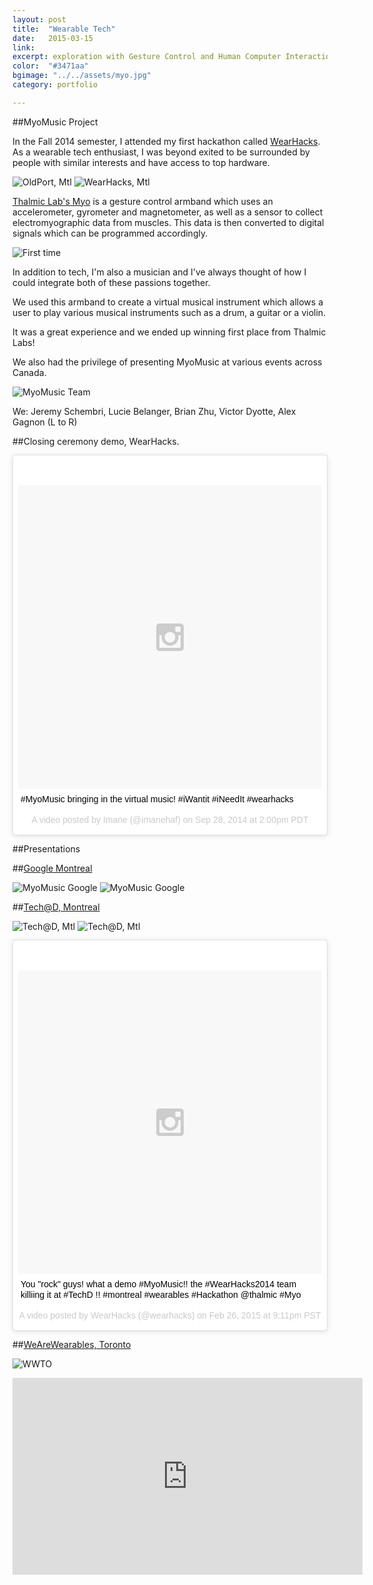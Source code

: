 ```yaml
---
layout: post
title:  "Wearable Tech"
date:   2015-03-15
link:   
excerpt: exploration with Gesture Control and Human Computer Interaction 
color:  "#3471aa"
bgimage: "../../assets/myo.jpg"
category: portfolio

---
```

<!--
http://www.designboom.com/wp-content/uploads/2013/02/myo01.jpg
-->

##MyoMusic Project 


In the Fall 2014 semester, I attended my first hackathon called [WearHacks](http://wearhacks.com/ "Title"). As a wearable tech enthusiast, I was beyond exited to be surrounded by people with similar interests and have access to top hardware. 

![OldPort, Mtl](/assets/oldport.jpg)
![WearHacks, Mtl](/assets/wearhacks.jpg)

[Thalmic Lab's Myo](https://www.thalmic.com/ "Title") is a gesture control armband which uses an accelerometer, gyrometer and magnetometer, as well as a sensor to collect electromyographic data from muscles. This data is then converted to digital signals which can be programmed accordingly. 

![First time](/assets/myo-first-time.jpg)

In addition to tech, I'm also a musician and I've always thought of how I could integrate both of these passions together. 

We used this armband to create a virtual musical instrument which allows a user to play various musical instruments such as a drum, a guitar or a violin. 

It was a great experience and we ended up winning first place from Thalmic Labs! 

We also had the privilege of presenting MyoMusic at various events across Canada.

![MyoMusic Team](/assets/myo-music-team.jpg)

We: Jeremy Schembri, Lucie Belanger, Brian Zhu, Victor Dyotte, Alex Gagnon (L to R)

##Closing ceremony demo, WearHacks.

<blockquote class="instagram-media" data-instgrm-captioned data-instgrm-version="4" style=" background:#FFF; border:0; border-radius:3px; box-shadow:0 0 1px 0 rgba(0,0,0,0.5),0 1px 10px 0 rgba(0,0,0,0.15); margin: 1px; max-width:658px; padding:0; width:99.375%; width:-webkit-calc(100% - 2px); width:calc(100% - 2px);"><div style="padding:8px;"> <div style=" background:#F8F8F8; line-height:0; margin-top:40px; padding:50% 0; text-align:center; width:100%;"> <div style=" background:url(data:image/png;base64,iVBORw0KGgoAAAANSUhEUgAAACwAAAAsCAMAAAApWqozAAAAGFBMVEUiIiI9PT0eHh4gIB4hIBkcHBwcHBwcHBydr+JQAAAACHRSTlMABA4YHyQsM5jtaMwAAADfSURBVDjL7ZVBEgMhCAQBAf//42xcNbpAqakcM0ftUmFAAIBE81IqBJdS3lS6zs3bIpB9WED3YYXFPmHRfT8sgyrCP1x8uEUxLMzNWElFOYCV6mHWWwMzdPEKHlhLw7NWJqkHc4uIZphavDzA2JPzUDsBZziNae2S6owH8xPmX8G7zzgKEOPUoYHvGz1TBCxMkd3kwNVbU0gKHkx+iZILf77IofhrY1nYFnB/lQPb79drWOyJVa/DAvg9B/rLB4cC+Nqgdz/TvBbBnr6GBReqn/nRmDgaQEej7WhonozjF+Y2I/fZou/qAAAAAElFTkSuQmCC); display:block; height:44px; margin:0 auto -44px; position:relative; top:-22px; width:44px;"></div></div> <p style=" margin:8px 0 0 0; padding:0 4px;"> <a href="https://instagram.com/p/tgOT_ynab4/" style=" color:#000; font-family:Arial,sans-serif; font-size:14px; font-style:normal; font-weight:normal; line-height:17px; text-decoration:none; word-wrap:break-word;" target="_top">#MyoMusic bringing in the virtual music! #iWantit #iNeedIt #wearhacks</a></p> <p style=" color:#c9c8cd; font-family:Arial,sans-serif; font-size:14px; line-height:17px; margin-bottom:0; margin-top:8px; overflow:hidden; padding:8px 0 7px; text-align:center; text-overflow:ellipsis; white-space:nowrap;">A video posted by Imane (@imanehaf) on <time style=" font-family:Arial,sans-serif; font-size:14px; line-height:17px;" datetime="2014-09-28T21:00:31+00:00">Sep 28, 2014 at 2:00pm PDT</time></p></div></blockquote>
<script async defer src="//platform.instagram.com/en_US/embeds.js"></script>


##Presentations


##[Google Montreal](http://google.com/ "Title")

![MyoMusic Google](/assets/googlepres.jpeg)
![MyoMusic Google](/assets/gmtl.jpg)


##[Tech@D, Montreal](http://tech-d.org/ "Title")

![Tech@D, Mtl](/assets/techd.jpg)
![Tech@D, Mtl](/assets/techd2.jpg)

<blockquote class="instagram-media" data-instgrm-captioned data-instgrm-version="4" style=" background:#FFF; border:0; border-radius:3px; box-shadow:0 0 1px 0 rgba(0,0,0,0.5),0 1px 10px 0 rgba(0,0,0,0.15); margin: 1px; max-width:658px; padding:0; width:99.375%; width:-webkit-calc(100% - 2px); width:calc(100% - 2px);"><div style="padding:8px;"> <div style=" background:#F8F8F8; line-height:0; margin-top:40px; padding:50% 0; text-align:center; width:100%;"> <div style=" background:url(data:image/png;base64,iVBORw0KGgoAAAANSUhEUgAAACwAAAAsCAMAAAApWqozAAAAGFBMVEUiIiI9PT0eHh4gIB4hIBkcHBwcHBwcHBydr+JQAAAACHRSTlMABA4YHyQsM5jtaMwAAADfSURBVDjL7ZVBEgMhCAQBAf//42xcNbpAqakcM0ftUmFAAIBE81IqBJdS3lS6zs3bIpB9WED3YYXFPmHRfT8sgyrCP1x8uEUxLMzNWElFOYCV6mHWWwMzdPEKHlhLw7NWJqkHc4uIZphavDzA2JPzUDsBZziNae2S6owH8xPmX8G7zzgKEOPUoYHvGz1TBCxMkd3kwNVbU0gKHkx+iZILf77IofhrY1nYFnB/lQPb79drWOyJVa/DAvg9B/rLB4cC+Nqgdz/TvBbBnr6GBReqn/nRmDgaQEej7WhonozjF+Y2I/fZou/qAAAAAElFTkSuQmCC); display:block; height:44px; margin:0 auto -44px; position:relative; top:-22px; width:44px;"></div></div> <p style=" margin:8px 0 0 0; padding:0 4px;"> <a href="https://instagram.com/p/zl6i_PwWYg/" style=" color:#000; font-family:Arial,sans-serif; font-size:14px; font-style:normal; font-weight:normal; line-height:17px; text-decoration:none; word-wrap:break-word;" target="_top">You &#34;rock&#34; guys! what a demo #MyoMusic!! the #WearHacks2014 team killiing it at #TechD !! #montreal #wearables #Hackathon @thalmic #Myo</a></p> <p style=" color:#c9c8cd; font-family:Arial,sans-serif; font-size:14px; line-height:17px; margin-bottom:0; margin-top:8px; overflow:hidden; padding:8px 0 7px; text-align:center; text-overflow:ellipsis; white-space:nowrap;">A video posted by WearHacks (@wearhacks) on <time style=" font-family:Arial,sans-serif; font-size:14px; line-height:17px;" datetime="2015-02-27T05:11:37+00:00">Feb 26, 2015 at 9:11pm PST</time></p></div></blockquote>
<script async defer src="//platform.instagram.com/en_US/embeds.js"></script>



##[WeAreWearables, Toronto](https://www.wearewearbles.com/ "Title")


![WWTO](/assets/wwto.jpg)

<div class="embed-container">
    <iframe width="560" height="315" src="https://www.youtube.com/embed/SbRWBkleReE" frameborder="0" allowfullscreen></iframe>
</div>
